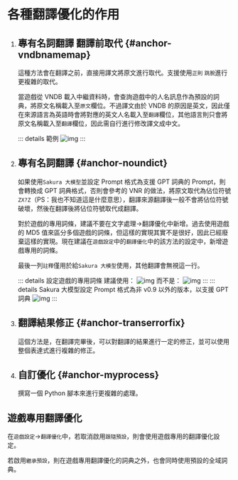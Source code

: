 # 各種翻譯優化的作用

1. ## 專有名詞翻譯 翻譯前取代 {#anchor-vndbnamemap}

    這種方法會在翻譯之前，直接用譯文將原文進行取代。支援使用`正則` `跳脫`進行更複雜的取代。

    當遊戲從 VNDB 載入中繼資料時，會查詢遊戲中的人名訊息作為預設的詞典，將原文名稱載入至`原文`欄位。不過譯文由於 VNDB 的原因是英文，因此僅在來源語言為英語時會將對應的英文人名載入至`翻譯`欄位，其他語言則只會將原文名稱載入至`翻譯`欄位，因此需自行進行修改譯文成中文。

    ::: details 範例
    ![img](https://image.lunatranslator.org/zh/transoptimi/1.png)
    :::


1. ## 專有名詞翻譯 {#anchor-noundict}

    如果使用`Sakura 大模型`並設定 Prompt 格式為支援 GPT 詞典的 Prompt，則會轉換成 GPT 詞典格式，否則會參考的 VNR 的做法，將原文取代為佔位符號`ZX?Z`（PS：我也不知道這是什麼意思），翻譯來源翻譯後一般不會將佔位符號破壞，然後在翻譯後將佔位符號取代成翻譯。

    對於遊戲的專用詞條，建議不要在文字處理->翻譯優化中新增。過去使用遊戲的 MD5 值來區分多個遊戲的詞條，但這樣的實現其實不是很好，因此已經廢棄這樣的實現。現在建議在`遊戲設定`中的`翻譯優化`中的該方法的設定中，新增遊戲專用的詞條。

    最後一列`註釋`僅用於給`Sakura 大模型`使用，其他翻譯會無視這一行。
      
    ::: details 設定遊戲的專用詞條
    建議使用：
    ![img](https://image.lunatranslator.org/zh/transoptimi/2.png)
    而不是：
    ![img](https://image.lunatranslator.org/zh/transoptimi/3.png)
    :::
    ::: details Sakura 大模型設定 Prompt 格式為非 v0.9 以外的版本，以支援 GPT 詞典
    ![img](https://image.lunatranslator.org/zh/transoptimi/4.png)
    :::

1. ## 翻譯結果修正 {#anchor-transerrorfix}

    這個方法是，在翻譯完畢後，可以對翻譯的結果進行一定的修正，並可以使用整個表達式進行複雜的修正。

1. ## 自訂優化 {#anchor-myprocess}

    撰寫一個 Python 腳本來進行更複雜的處理。

## 遊戲專用翻譯優化

在`遊戲設定`->`翻譯優化`中，若取消啟用`跟隨預設`，則會使用遊戲專用的翻譯優化設定。

若啟用`繼承預設`，則在遊戲專用翻譯優化的詞典之外，也會同時使用預設的全域詞典。